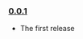 ### [0.0.1](https://github.com/zetoff/react-flexbox-grid-jss/releases/tag/v0.0.1)

- The first release
